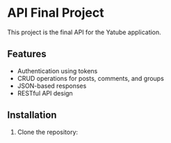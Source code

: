 # API Final Project

This project is the final API for the Yatube application.

## Features

- Authentication using tokens
- CRUD operations for posts, comments, and groups
- JSON-based responses
- RESTful API design

## Installation

1. Clone the repository: